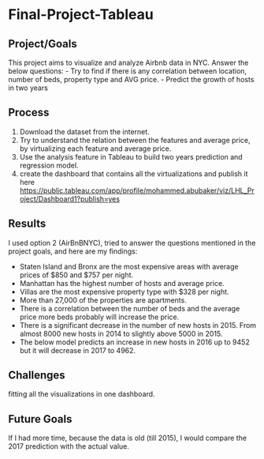 # Final-Project-Tableau

## Project/Goals
This project aims to visualize and analyze Airbnb data in NYC.
      Answer the below questions:
     - Try to find if there is any correlation between location, number of beds, property type and AVG price.
     - Predict the growth of hosts in two years

## Process
1. Download the dataset from the internet.
1. Try to understand the relation between the features and average price, by virtualizing each feature and average price.
1. Use the analysis feature in Tableau to build two years prediction and regression model.
1. create the dashboard that contains all the virtualizations and publish it here https://public.tableau.com/app/profile/mohammed.abubaker/viz/LHL_Project/Dashboard1?publish=yes

## Results

I used option 2 (AirBnBNYC), tried to answer the questions mentioned in the project goals, and here are my findings:
- Staten Island and Bronx are the most expensive areas with average prices of $850 and $757 per night.
- Manhattan has the highest number of hosts and average price.
- Villas are the most expensive property type with $328 per night.
- More than 27,000 of the properties are apartments.
- There is a correlation between the number of beds and the average price more beds probably will increase the price.
- There is a significant decrease in the number of new hosts in 2015. From almost 8000 new hosts in 2014 to slightly above 5000 in 2015.
- The below model predicts an increase in new hosts in 2016 up to 9452 but it will decrease in 2017 to 4962.



## Challenges 
fitting all the visualizations in one dashboard.

## Future Goals
If I had more time, because the data is old (till 2015), I would compare the 2017 prediction with the actual value.


